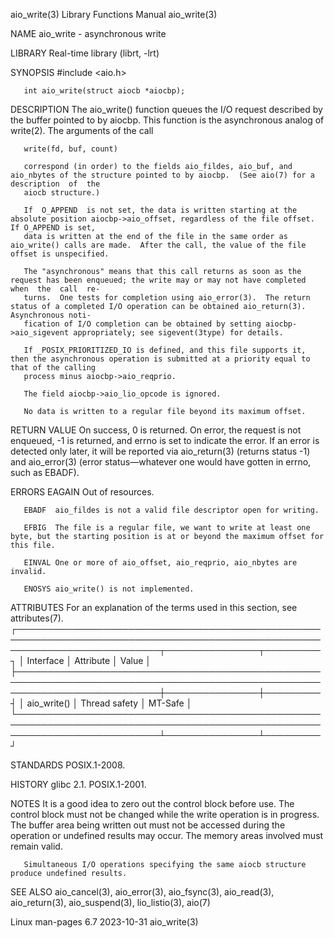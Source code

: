 aio_write(3)							   Library Functions Manual							  aio_write(3)

NAME
       aio_write - asynchronous write

LIBRARY
       Real-time library (librt, -lrt)

SYNOPSIS
       #include <aio.h>

       int aio_write(struct aiocb *aiocbp);

DESCRIPTION
       The  aio_write()	 function  queues the I/O request described by the buffer pointed to by aiocbp.	 This function is the asynchronous analog of write(2).
       The arguments of the call

	   write(fd, buf, count)

       correspond (in order) to the fields aio_fildes, aio_buf, and aio_nbytes of the structure pointed to by aiocbp.  (See aio(7) for a  description  of  the
       aiocb structure.)

       If  O_APPEND  is not set, the data is written starting at the absolute position aiocbp->aio_offset, regardless of the file offset.  If O_APPEND is set,
       data is written at the end of the file in the same order as aio_write() calls are made.	After the call, the value of the file offset is unspecified.

       The "asynchronous" means that this call returns as soon as the request has been enqueued; the write may or may not have completed  when	the  call  re‐
       turns.  One tests for completion using aio_error(3).  The return status of a completed I/O operation can be obtained aio_return(3).  Asynchronous noti‐
       fication of I/O completion can be obtained by setting aiocbp->aio_sigevent appropriately; see sigevent(3type) for details.

       If _POSIX_PRIORITIZED_IO is defined, and this file supports it, then the asynchronous operation is submitted at a priority equal to that of the calling
       process minus aiocbp->aio_reqprio.

       The field aiocbp->aio_lio_opcode is ignored.

       No data is written to a regular file beyond its maximum offset.

RETURN VALUE
       On  success,  0	is  returned.  On error, the request is not enqueued, -1 is returned, and errno is set to indicate the error.  If an error is detected
       only later, it will be reported via aio_return(3) (returns status -1) and aio_error(3) (error status—whatever one would have gotten in errno,  such  as
       EBADF).

ERRORS
       EAGAIN Out of resources.

       EBADF  aio_fildes is not a valid file descriptor open for writing.

       EFBIG  The file is a regular file, we want to write at least one byte, but the starting position is at or beyond the maximum offset for this file.

       EINVAL One or more of aio_offset, aio_reqprio, aio_nbytes are invalid.

       ENOSYS aio_write() is not implemented.

ATTRIBUTES
       For an explanation of the terms used in this section, see attributes(7).
       ┌───────────────────────────────────────────────────────────────────────────────────────────────────────────────────────────┬───────────────┬─────────┐
       │ Interface														   │ Attribute	   │ Value   │
       ├───────────────────────────────────────────────────────────────────────────────────────────────────────────────────────────┼───────────────┼─────────┤
       │ aio_write()														   │ Thread safety │ MT-Safe │
       └───────────────────────────────────────────────────────────────────────────────────────────────────────────────────────────┴───────────────┴─────────┘

STANDARDS
       POSIX.1-2008.

HISTORY
       glibc 2.1.  POSIX.1-2001.

NOTES
       It  is  a  good	idea  to  zero out the control block before use.  The control block must not be changed while the write operation is in progress.  The
       buffer area being written out must not be accessed during the operation or undefined results may occur.	The memory areas involved must remain valid.

       Simultaneous I/O operations specifying the same aiocb structure produce undefined results.

SEE ALSO
       aio_cancel(3), aio_error(3), aio_fsync(3), aio_read(3), aio_return(3), aio_suspend(3), lio_listio(3), aio(7)

Linux man-pages 6.7							  2023-10-31								  aio_write(3)
